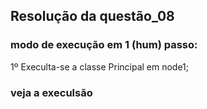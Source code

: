 ## Resolução da questão_08
### modo de execução em 1 (hum) passo:
1º Execulta-se a classe Principal em node1;

### veja a execulsão
 


